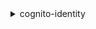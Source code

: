 <details>

<summary>
cognito-identity
</summary>

- <details><summary>create-identity-pool</summary>

  * --identity-pool-name
  * --allow-unauthenticated-identities
  * --no-allow-unauthenticated-identities
  * --allow-classic-flow
  * --no-allow-classic-flow
  * --supported-login-providers
  * --developer-provider-name
  * --open-id-connect-provider-arns
  * --cognito-identity-providers
  * --saml-provider-arns
  * --identity-pool-tags
  * --cli-input-json
  * --cli-input-yaml
  * --generate-cli-skeleton


- <details><summary>delete-identities</summary>

  * --identity-ids-to-delete
  * --cli-input-json
  * --cli-input-yaml
  * --generate-cli-skeleton


- <details><summary>delete-identity-pool</summary>

  * --identity-pool-id
  * --cli-input-json
  * --cli-input-yaml
  * --generate-cli-skeleton


- <details><summary>describe-identity</summary>

  * --identity-id
  * --cli-input-json
  * --cli-input-yaml
  * --generate-cli-skeleton


- <details><summary>describe-identity-pool</summary>

  * --identity-pool-id
  * --cli-input-json
  * --cli-input-yaml
  * --generate-cli-skeleton


- <details><summary>get-credentials-for-identity</summary>

  * --identity-id
  * --logins
  * --custom-role-arn
  * --cli-input-json
  * --cli-input-yaml
  * --generate-cli-skeleton


- <details><summary>get-id</summary>

  * --account-id
  * --identity-pool-id
  * --logins
  * --cli-input-json
  * --cli-input-yaml
  * --generate-cli-skeleton


- <details><summary>get-identity-pool-roles</summary>

  * --identity-pool-id
  * --cli-input-json
  * --cli-input-yaml
  * --generate-cli-skeleton


- <details><summary>get-open-id-token</summary>

  * --identity-id
  * --logins
  * --cli-input-json
  * --cli-input-yaml
  * --generate-cli-skeleton


- <details><summary>get-open-id-token-for-developer-identity</summary>

  * --identity-pool-id
  * --identity-id
  * --logins
  * --principal-tags
  * --token-duration
  * --cli-input-json
  * --cli-input-yaml
  * --generate-cli-skeleton


- <details><summary>get-principal-tag-attribute-map</summary>

  * --identity-pool-id
  * --identity-provider-name
  * --cli-input-json
  * --cli-input-yaml
  * --generate-cli-skeleton


- <details><summary>help</summary>

  * 


- <details><summary>list-identities</summary>

  * --identity-pool-id
  * --max-results
  * --next-token
  * --hide-disabled
  * --no-hide-disabled
  * --cli-input-json
  * --cli-input-yaml
  * --generate-cli-skeleton


- <details><summary>list-identity-pools</summary>

  * --cli-input-json
  * --cli-input-yaml
  * --starting-token
  * --page-size
  * --max-items
  * --generate-cli-skeleton


- <details><summary>list-tags-for-resource</summary>

  * --resource-arn
  * --cli-input-json
  * --cli-input-yaml
  * --generate-cli-skeleton


- <details><summary>lookup-developer-identity</summary>

  * --identity-pool-id
  * --identity-id
  * --developer-user-identifier
  * --max-results
  * --next-token
  * --cli-input-json
  * --cli-input-yaml
  * --generate-cli-skeleton


- <details><summary>merge-developer-identities</summary>

  * --source-user-identifier
  * --destination-user-identifier
  * --developer-provider-name
  * --identity-pool-id
  * --cli-input-json
  * --cli-input-yaml
  * --generate-cli-skeleton


- <details><summary>set-identity-pool-roles</summary>

  * --identity-pool-id
  * --roles
  * --role-mappings
  * --cli-input-json
  * --cli-input-yaml
  * --generate-cli-skeleton


- <details><summary>set-principal-tag-attribute-map</summary>

  * --identity-pool-id
  * --identity-provider-name
  * --use-defaults
  * --no-use-defaults
  * --principal-tags
  * --cli-input-json
  * --cli-input-yaml
  * --generate-cli-skeleton


- <details><summary>tag-resource</summary>

  * --resource-arn
  * --tags
  * --cli-input-json
  * --cli-input-yaml
  * --generate-cli-skeleton


- <details><summary>unlink-developer-identity</summary>

  * --identity-id
  * --identity-pool-id
  * --developer-provider-name
  * --developer-user-identifier
  * --cli-input-json
  * --cli-input-yaml
  * --generate-cli-skeleton


- <details><summary>unlink-identity</summary>

  * --identity-id
  * --logins
  * --logins-to-remove
  * --cli-input-json
  * --cli-input-yaml
  * --generate-cli-skeleton


- <details><summary>untag-resource</summary>

  * --resource-arn
  * --tag-keys
  * --cli-input-json
  * --cli-input-yaml
  * --generate-cli-skeleton


- <details><summary>update-identity-pool</summary>

  * --identity-pool-id
  * --identity-pool-name
  * --allow-unauthenticated-identities
  * --no-allow-unauthenticated-identities
  * --allow-classic-flow
  * --no-allow-classic-flow
  * --supported-login-providers
  * --developer-provider-name
  * --open-id-connect-provider-arns
  * --cognito-identity-providers
  * --saml-provider-arns
  * --identity-pool-tags
  * --cli-input-json
  * --cli-input-yaml
  * --generate-cli-skeleton


</details>

